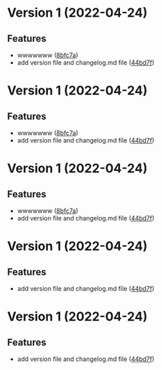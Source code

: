 # Version 1 (2022-04-24)

## Features
* wwwwwww ([8bfc7a](https://github.com/BaronStack/release_notes/commit/8bfc7a934020de065242a886527fa94ce6d69470))
* add version file and changelog.md file ([44bd7f](https://github.com/BaronStack/release_notes/commit/44bd7fc1e4084287b94f5578717fe38fcff04eff))

# Version 1 (2022-04-24)

## Features
* wwwwwww ([8bfc7a](https://github.com/BaronStack/release_notes/commit/8bfc7a934020de065242a886527fa94ce6d69470))
* add version file and changelog.md file ([44bd7f](https://github.com/BaronStack/release_notes/commit/44bd7fc1e4084287b94f5578717fe38fcff04eff))

# Version 1 (2022-04-24)

## Features
* wwwwwww ([8bfc7a](https://github.com/BaronStack/release_notes/commit/8bfc7a934020de065242a886527fa94ce6d69470))
* add version file and changelog.md file ([44bd7f](https://github.com/BaronStack/release_notes/commit/44bd7fc1e4084287b94f5578717fe38fcff04eff))

# Version 1 (2022-04-24)

## Features
* add version file and changelog.md file ([44bd7f](https://github.com/BaronStack/release_notes/commit/44bd7fc1e4084287b94f5578717fe38fcff04eff))

# Version 1 (2022-04-24)

## Features
* add version file and changelog.md file ([44bd7f](https://github.com/BaronStack/release_notes/commit/44bd7fc1e4084287b94f5578717fe38fcff04eff))

